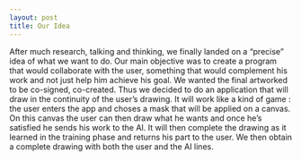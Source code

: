 ```yaml
---
layout: post
title: Our Idea
---
```


After much research, talking and thinking, we finally landed on a “precise” idea of what we want to do.
Our main objective was to create a program that would collaborate with the user, something that would complement his work and not just help him achieve his goal.
We wanted the final artworked to be co-signed, co-created. Thus we decided to do an application that will draw in the continuity of the user’s drawing. 
It will work like a kind of game : the user enters the app and choses a mask that will be applied on a canvas. On this canvas the user can then draw what he wants and once he’s satisfied he sends his work to the AI. 
It will then complete the drawing as it learned in the training phase and returns his part to the user. 
We then obtain a complete drawing with both the user and the AI lines.
